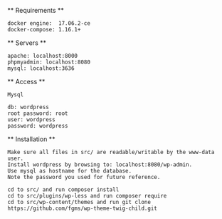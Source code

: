 ** Requirements **

    docker engine:  17.06.2-ce
    docker-compose: 1.16.1+

** Servers **

    apache: localhost:8000
    phpmyadmin: localhost:8080
    mysql: localhost:3636

** Access **

    Mysql
    
    db: wordpress
    root password: root
    user: wordpress
    password: wordpress
    
    
** Installation **

    Make sure all files in src/ are readable/writable by the www-data user.
    Install wordpress by browsing to: localhost:8080/wp-admin.
    Use mysql as hostname for the database.
    Note the password you used for future reference.
    
    cd to src/ and run composer install
    cd to src/plugins/wp-less and run composer require
    cd to src/wp-content/themes and run git clone https://github.com/fgms/wp-theme-twig-child.git 


     
    
    
    
